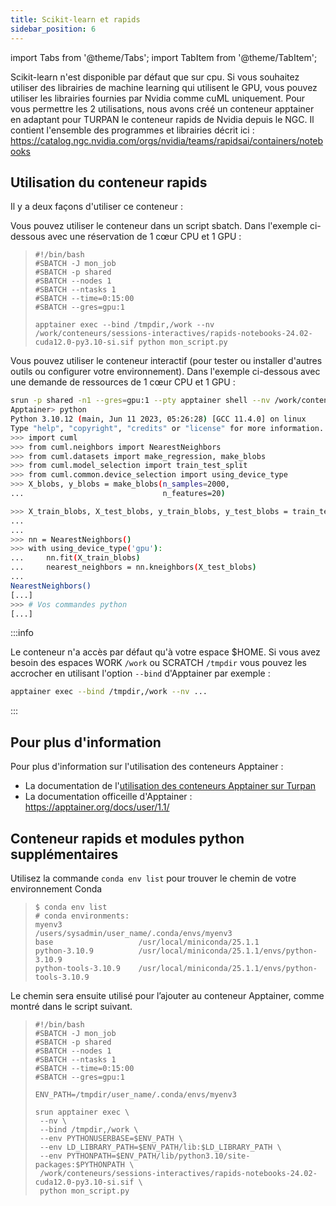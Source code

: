```yaml
---
title: Scikit-learn et rapids
sidebar_position: 6
---
```


import Tabs from '@theme/Tabs';
import TabItem from '@theme/TabItem';


Scikit-learn n'est disponible par défaut que sur cpu. Si vous souhaitez utiliser des librairies de machine learning qui utilisent le GPU, vous pouvez utiliser les librairies fournies par Nvidia comme cuML uniquement. Pour vous permettre les 2 utilisations, nous avons créé un conteneur apptainer en adaptant pour TURPAN le conteneur rapids de Nvidia depuis le NGC. Il contient l'ensemble des programmes et librairies décrit ici : https://catalog.ngc.nvidia.com/orgs/nvidia/teams/rapidsai/containers/notebooks

## Utilisation du conteneur rapids

Il y a deux façons d'utiliser ce conteneur :

<Tabs>
<TabItem label="Mode sbatch" value="sbatch" default>

Vous pouvez utiliser le conteneur dans un script sbatch. Dans l'exemple ci-dessous avec une réservation de 1 cœur CPU et 1 GPU :

>```
>#!/bin/bash
>#SBATCH -J mon_job
>#SBATCH -p shared
>#SBATCH --nodes 1
>#SBATCH --ntasks 1
>#SBATCH --time=0:15:00
>#SBATCH --gres=gpu:1
>
>apptainer exec --bind /tmpdir,/work --nv /work/conteneurs/sessions-interactives/rapids-notebooks-24.02-cuda12.0-py3.10-si.sif python mon_script.py
>```

</TabItem>
<TabItem label="Mode interractif" value="interractif" default>

Vous pouvez utiliser le conteneur interactif (pour tester ou installer d'autres outils ou configurer votre environnement). Dans l'exemple ci-dessous avec une demande de ressources de 1 cœur CPU et 1 GPU :

```bash
srun -p shared -n1 --gres=gpu:1 --pty apptainer shell --nv /work/conteneurs/sessions-interactives/rapids-notebooks-24.02-cuda12.0-py3.10-si.sif
Apptainer> python
Python 3.10.12 (main, Jun 11 2023, 05:26:28) [GCC 11.4.0] on linux
Type "help", "copyright", "credits" or "license" for more information.
>>> import cuml
>>> from cuml.neighbors import NearestNeighbors
>>> from cuml.datasets import make_regression, make_blobs
>>> from cuml.model_selection import train_test_split
>>> from cuml.common.device_selection import using_device_type
>>> X_blobs, y_blobs = make_blobs(n_samples=2000,
...                               n_features=20)

>>> X_train_blobs, X_test_blobs, y_train_blobs, y_test_blobs = train_test_split(X_blobs,
...                                                                             y_blobs,
...                                                                             test_size=0.2, shuffle=True)
>>> nn = NearestNeighbors()
>>> with using_device_type('gpu'):
...     nn.fit(X_train_blobs)
...     nearest_neighbors = nn.kneighbors(X_test_blobs)
... 
NearestNeighbors()
[...]
>>> # Vos commandes python
[...]
```

</TabItem>
</Tabs>

:::info

Le conteneur n'a accès par défaut qu'à votre espace $HOME. Si vous avez besoin des espaces WORK `/work` ou SCRATCH `/tmpdir` vous pouvez les accrocher en utilisant l'option `--bind` d'Apptainer par exemple :

```bash
apptainer exec --bind /tmpdir,/work --nv ...
```

:::

## Pour plus d'information

Pour plus d'information sur l'utilisation des conteneurs Apptainer :

* La documentation de l'[utilisation des conteneurs Apptainer sur Turpan](../apptainer.md)
* La documentation officeille d'Apptainer : https://apptainer.org/docs/user/1.1/


## Conteneur rapids et modules python supplémentaires

Utilisez la commande `conda env list` pour trouver le chemin de votre environnement Conda
>```
>$ conda env list 
># conda environments:
>myenv3                 /users/sysadmin/user_name/.conda/envs/myenv3
>base                   /usr/local/miniconda/25.1.1
>python-3.10.9          /usr/local/miniconda/25.1.1/envs/python-3.10.9
>python-tools-3.10.9    /usr/local/miniconda/25.1.1/envs/python-tools-3.10.9
>```

Le chemin sera ensuite utilisé pour l’ajouter au conteneur Apptainer, comme montré dans le script suivant.

>```
>#!/bin/bash
>#SBATCH -J mon_job
>#SBATCH -p shared
>#SBATCH --nodes 1
>#SBATCH --ntasks 1
>#SBATCH --time=0:15:00
>#SBATCH --gres=gpu:1
>
>ENV_PATH=/tmpdir/user_name/.conda/envs/myenv3
>
> srun apptainer exec \
>  --nv \
>  --bind /tmpdir,/work \
>  --env PYTHONUSERBASE=$ENV_PATH \
>  --env LD_LIBRARY_PATH=$ENV_PATH/lib:$LD_LIBRARY_PATH \
>  --env PYTHONPATH=$ENV_PATH/lib/python3.10/site-packages:$PYTHONPATH \
>  /work/conteneurs/sessions-interactives/rapids-notebooks-24.02-cuda12.0-py3.10-si.sif \
>  python mon_script.py
>```

